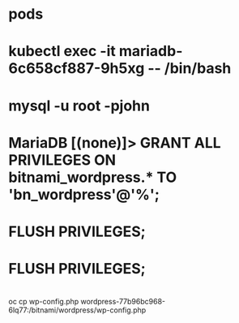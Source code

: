 # pods
# kubectl exec -it mariadb-6c658cf887-9h5xg -- /bin/bash
# mysql -u root -pjohn
# MariaDB [(none)]> GRANT ALL PRIVILEGES ON bitnami_wordpress.* TO 'bn_wordpress'@'%';
# FLUSH PRIVILEGES;
# FLUSH PRIVILEGES;
#
 oc cp wp-config.php wordpress-77b96bc968-6lq77:/bitnami/wordpress/wp-config.php
